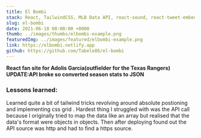 ```yaml
---
title: El Bombi
stack: React, TailwindCSS, MLB Data API, react-sound, react-tweet-embed, react-lazy
slug: el-bombi
date: 2021-06-18 00:00:00 +0000
thumb: ../images/thumbs/elbombi-example.png
featuredImg: ../images/featured/elbombi-example.png
link: https://elbombi.netlify.app
github: https://github.com/Tabele86/el-bombi
---
```


**React fan site for Adolis Garcia(outfielder for the Texas Rangers) UPDATE:API broke so converted season stats to JSON**

### Lessons learned:
Learned quite a bit of tailwind tricks  revolving around absolute postioning and implementing css grid .  Hardest thing I struggled with was the API call because I originally tried to map the data like an array but realised that the data's format were objects in objects.  Then after deploying found out the API source was http and had to find a https source. 